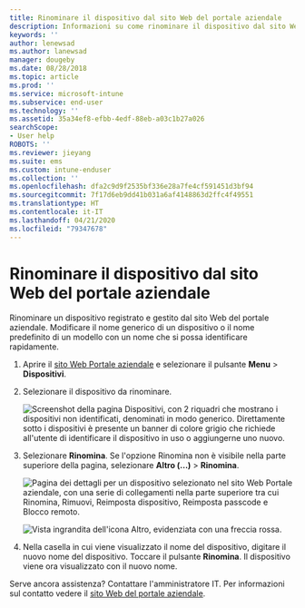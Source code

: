 ```yaml
---
title: Rinominare il dispositivo dal sito Web del portale aziendale
description: Informazioni su come rinominare il dispositivo dal sito Web del portale aziendale.
keywords: ''
author: lenewsad
ms.author: lanewsad
manager: dougeby
ms.date: 08/28/2018
ms.topic: article
ms.prod: ''
ms.service: microsoft-intune
ms.subservice: end-user
ms.technology: ''
ms.assetid: 35a34ef8-efbb-4edf-88eb-a03c1b27a026
searchScope:
- User help
ROBOTS: ''
ms.reviewer: jieyang
ms.suite: ems
ms.custom: intune-enduser
ms.collection: ''
ms.openlocfilehash: dfa2c9d9f2535bf336e28a7fe4cf591451d3bf94
ms.sourcegitcommit: 7f17d6eb9dd41b031a6af4148863d2ffc4f49551
ms.translationtype: HT
ms.contentlocale: it-IT
ms.lasthandoff: 04/21/2020
ms.locfileid: "79347678"
---
```

# <a name="rename-your-device-from-the-company-portal-website"></a>Rinominare il dispositivo dal sito Web del portale aziendale

Rinominare un dispositivo registrato e gestito dal sito Web del portale aziendale. Modificare il nome generico di un dispositivo o il nome predefinito di un modello con un nome che si possa identificare rapidamente.

1. Aprire il [sito Web Portale aziendale](https://portal.manage.microsoft.com) e selezionare il pulsante __Menu__ > __Dispositivi__.  

2. Selezionare il dispositivo da rinominare.

    ![Screenshot della pagina Dispositivi, con 2 riquadri che mostrano i dispositivi non identificati, denominati in modo generico. Direttamente sotto i dispositivi è presente un banner di colore grigio che richiede all'utente di identificare il dispositivo in uso o aggiungerne uno nuovo.](./media/rename-reset-device-step2-1808.png)   

3. Selezionare **Rinomina**. Se l'opzione Rinomina non è visibile nella parte superiore della pagina, selezionare **Altro (...)**  > **Rinomina**.   

   ![Pagina dei dettagli per un dispositivo selezionato nel sito Web Portale aziendale, con una serie di collegamenti nella parte superiore tra cui Rinomina, Rimuovi, Reimposta dispositivo, Reimposta passcode e Blocco remoto. ](./media/rename-reset-device-1808.png)   

    ![Vista ingrandita dell'icona Altro, evidenziata con una freccia rossa.](./media/rename-reset-device-step3-more-1808.png)  

4. Nella casella in cui viene visualizzato il nome del dispositivo, digitare il nuovo nome del dispositivo. Toccare il pulsante **Rinomina**. Il dispositivo viene ora visualizzato con il nuovo nome.  

Serve ancora assistenza? Contattare l'amministratore IT. Per informazioni sul contatto vedere il [sito Web del portale aziendale](https://go.microsoft.com/fwlink/?linkid=2010980).  
